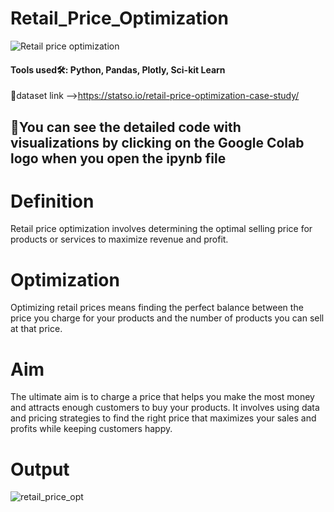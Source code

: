 # Retail_Price_Optimization

![Retail price optimization](https://github.com/SyedsPortfolio/Retail_Price_Optimization/assets/147240839/4b973db5-74fd-434c-ba3e-54769126f78e)

#### Tools used🛠: Python, Pandas, Plotly, Sci-kit Learn
🔗dataset link -->https://statso.io/retail-price-optimization-case-study/

## 🚧You can see the detailed code with visualizations by clicking on the Google Colab logo when you open the ipynb file

# Definition
Retail price optimization involves determining the optimal selling price for products or services to maximize revenue and profit.

# Optimization
Optimizing retail prices means finding the perfect balance between the price you charge for your products and the number of products you can sell at that price.

# Aim
The ultimate aim is to charge a price that helps you make the most money and attracts enough customers to buy your products. It involves using data and pricing strategies to find the right price that maximizes your sales and profits while keeping customers happy.

# Output
![retail_price_opt](https://github.com/SyedsPortfolio/Retail_Price_Optimization/assets/147240839/b5f886ec-d8fe-4eea-b99e-5cc3fee16343)

